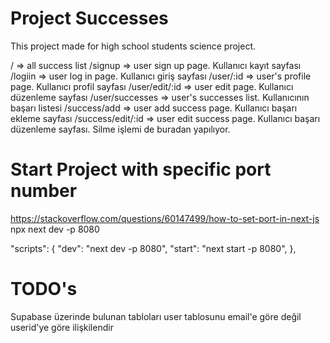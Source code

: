 # Project Successes

This project made for high school students science project.

/ => all success list
/signup => user sign up page. Kullanıcı kayıt sayfası
/logiin => user log in page. Kullanıcı giriş sayfası
/user/:id => user's profile page. Kullanıcı profil sayfası
/user/edit/:id => user edit page. Kullanıcı düzenleme sayfası
/user/successes => user's successes list. Kullanıcının başarı listesi
/success/add => user add success page. Kullanıcı başarı ekleme sayfası
/success/edit/:id => user edit success page. Kullanıcı başarı düzenleme sayfası. Silme işlemi de buradan yapılıyor.

# Start Project with specific port number

https://stackoverflow.com/questions/60147499/how-to-set-port-in-next-js
npx next dev -p 8080

"scripts": {
"dev": "next dev -p 8080",
"start": "next start -p 8080",
},

# TODO's

Supabase üzerinde bulunan tabloları user tablosunu email'e göre değil userid'ye göre ilişkilendir
